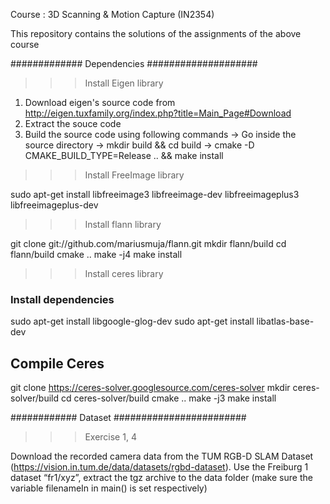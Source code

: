 Course : 3D Scanning & Motion Capture (IN2354)

This repository contains the solutions of the assignments of the above course

############# Dependencies ####################

>>> Install Eigen library

1. Download eigen's source code from http://eigen.tuxfamily.org/index.php?title=Main_Page#Download
2. Extract the souce code
3. Build the source code using following commands 
 -> Go inside the source directory
 -> mkdir build && cd build
 -> cmake -D CMAKE_BUILD_TYPE=Release .. && make install


>>> Install FreeImage library

sudo apt-get install libfreeimage3 libfreeimage-dev libfreeimageplus3 libfreeimageplus-dev

>>> Install flann library

git clone git://github.com/mariusmuja/flann.git
mkdir flann/build
cd flann/build
cmake ..
make -j4
make install


>>> Install ceres library

### Install dependencies
sudo apt-get install libgoogle-glog-dev
sudo apt-get install libatlas-base-dev

## Compile Ceres
git clone https://ceres-solver.googlesource.com/ceres-solver
mkdir ceres-solver/build
cd ceres-solver/build
cmake ..
make -j3
make install


############ Dataset ########################

>>> Exercise 1, 4

Download the recorded camera data from the TUM RGB-D SLAM Dataset
(https://vision.in.tum.de/data/datasets/rgbd-dataset). Use the Freiburg 1 dataset “fr1/xyz”, extract the tgz
archive to the data folder (make sure the variable filenameIn in main() is set respectively)
